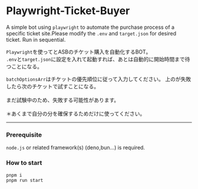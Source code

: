 # Playwright-Ticket-Buyer
A simple bot using `playwright` to automate the purchase process of a specific ticket site.Please modify the `.env`  and `target.json` for desired ticket. Run in sequential.

`Playwright`を使ってとASBのチケット購入を自動化するBOT。\
`.env`と`target.json`に設定を入れて起動すれば、あとは自動的に開始時間まで待つことになる。

`batchOptionsArr`はチケットの優先順位に従って入力してください。
上のが失敗したら次のチケットで試すことになる。\
\
まだ試験中のため、失敗する可能性があります。
\
\
＊あくまで自分の分を確保するためだけに使ってください。

---

### Prerequisite

`node.js` or related framework(s) (deno,bun...) is required.

### How to start

```shell
pnpm i
pnpm run start
```
